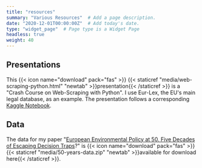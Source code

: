```yaml
---
title: "resources" 
summary: "Various Resources"  # Add a page description.
date: "2020-12-01T00:00:00Z"  # Add today's date.
type: "widget_page"  # Page type is a Widget Page
headless: true
weight: 40
---
```


## Presentations

This {{< icon name="download" pack="fas" >}} {{< staticref
"media/web-scraping-python.html" "newtab" >}}presentation{{<
/staticref >}} is a "Crash Course on Web-Scraping with Python". I use
Eur-Lex, the EU's main legal database, as an example. The presentation
follows a corresponding [Kaggle
Notebook](https://www.kaggle.com/code/henningninneh/web-scraping-with-python-two-examples).

## Data 

The data for my paper "[European Environmental Policy at 50. Five
Decades of Escaping Decision Traps](publication/50-years/)?" is {{< icon name="download" pack="fas" >}}{{< staticref
"media/50-years-data.zip" "newtab" >}}available for download here{{< /staticref >}}.

